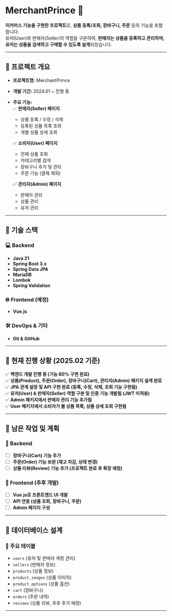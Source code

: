 # MerchantPrince 🏪  
**이커머스 기능을 구현한 프로젝트**로, **상품 등록/조회, 장바구니, 주문** 등의 기능을 포함합니다.  
유저(User)와 판매자(Seller)의 역할을 구분하여, **판매자는 상품을 등록하고 관리하며, 유저는 상품을 검색하고 구매할 수 있도록 설계**되었습니다.  

---

## **📌 프로젝트 개요**
- **프로젝트명:** MerchantPrince  
- **개발 기간:** 2024.01 ~ 진행 중  
- **주요 기능:**  
  ✅ **판매자(Seller) 페이지**  
    - 상품 등록 / 수정 / 삭제  
    - 등록된 상품 목록 조회  
    - 개별 상품 상세 조회  

  ✅ **소비자(User) 페이지**  
    - 전체 상품 조회  
    - 카테고리별 검색  
    - 장바구니 추가 및 관리  
    - 주문 기능 (결제 제외)  

  ✅ **관리자(Admin) 페이지**  
    - 판매자 관리  
    - 상품 관리  
    - 유저 관리  

---

## **📌 기술 스택**
### **💻 Backend**
- **Java 21**
- **Spring Boot 3.x**
- **Spring Data JPA**
- **MariaDB**
- **Lombok**
- **Spring Validation**

### **🌐 Frontend (예정)**
- **Vue.js**  

### **🛠 DevOps & 기타**
- **Git & GitHub**

---

## **📌 현재 진행 상황 (2025.02 기준)**  
✅ **백엔드 개발 진행 중 (기능 80% 구현 완료)**  
✅ **상품(Product), 주문(Order), 장바구니(Cart), 관리자(Admin) 패키지 설계 완료**  
✅ **JPA 관계 설정 및 API 구현 완료 (등록, 수정, 삭제, 조회 기능 구현됨)**  
✅ **유저(User) & 판매자(Seller) 역할 구분 및 인증 기능 개발됨 (JWT 미적용)**  
✅ **Admin 패키지에서 판매자 관리 기능 추가됨**  
✅ **User 패키지에서 소비자가 볼 상품 목록, 상품 상세 조회 구현됨**  

---

## **📌 남은 작업 및 계획**
### **📌 Backend**
- [ ] **장바구니(Cart) 기능 추가**  
- [ ] **주문(Order) 기능 보완 (재고 차감, 상태 변경)**  
- [ ] **상품 리뷰(Review) 기능 추가 (프로젝트 완료 후 확장 예정)**  

### **📌 Frontend (추후 개발)**
- [ ] **Vue.js로 프론트엔드 UI 개발**  
- [ ] **API 연동 (상품 조회, 장바구니, 주문)**  
- [ ] **Admin 페이지 구성**  

---

## **📌 데이터베이스 설계**
### **📍 주요 테이블**
- `users` (유저 및 판매자 계정 관리)
- `sellers` (판매자 정보)
- `products` (상품 정보)
- `product_images` (상품 이미지)
- `product_options` (상품 옵션)
- `cart` (장바구니)
- `orders` (주문 내역)
- `reviews` (상품 리뷰, 추후 추가 예정)

---


